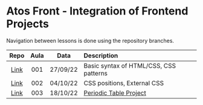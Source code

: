 # Atos Front - Integration of Frontend Projects

Navigation between lessons is done using the repository branches.

| Repo | Aula | Data    | Description 
|:---:|:--------:|:---------:|:-------------|
| <a href="https://github.com/gxlpes/atos-front/tree/001_aula_270922">Link</a> | 001 | 27/09/22 | Basic syntax of HTML/CSS, CSS patterns
| <a href="https://github.com/gxlpes/atos-front/tree/002_aula_041022">Link</a> | 002 | 04/10/22 | CSS positions, External CSS
| <a href="https://github.com/gxlpes/atos-front/tree/003_aula_181022">Link</a> | 003 | 18/10/22 | <a href="https://github.com/gxlpes/atos-front/tree/003_aula_181022">Periodic Table Project</a> 

